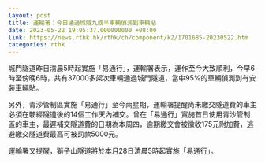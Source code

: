 ```yaml
---
layout: post
title: 運輸署：今日通過城隧九成半車輛偵測到車輛貼
date: 2023-05-22 19:05:37.000000000 +08:00
link: https://news.rthk.hk/rthk/ch/component/k2/1701685-20230522.htm
categories: rthk
---
```


城門隧道昨日清晨5時起實施「易通行」，運輸署表示，運作至今大致順利，今早6時至傍晚6時，共有37000多架次車輛通過城門隧道，當中95%的車輛偵測到有安裝車輛貼。

另外，青沙管制區實施「易通行」至今兩星期，運輸署提醒尚未繳交隧道費的車主必須在駛經隧道後的14個工作天內補交。曾在「易通行」實施首日使用青沙管制區的車主，最遲補交隧道費的日期為本周四，逾期繳交會被徵收175元附加費，逃避繳交隧道費最高可被罰款5000元。

運輸署又提醒，獅子山隧道將於本月28日清晨5時起實施「易通行」。
